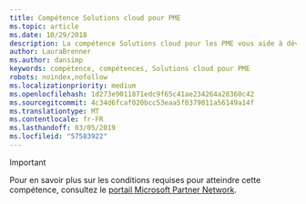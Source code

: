 ```yaml
---
title: Compétence Solutions cloud pour PME
ms.topic: article
ms.date: 10/29/2018
description: La compétence Solutions cloud pour les PME vous aide à développer votre réputation en tant que partenaire spécialisé dans la vente et le déploiement de solutions Office 365 pour les petites et moyennes entreprises.
author: LauraBrenner
ms.author: dansimp
keywords: compétence, compétences, Solutions cloud pour PME
robots: noindex,nofollow
ms.localizationpriority: medium
ms.openlocfilehash: 1d273e9011871edc9f65c41ae234264a28360c42
ms.sourcegitcommit: 4c34d6fcaf020bcc53eaa5f0379011a56149a14f
ms.translationtype: MT
ms.contentlocale: fr-FR
ms.lasthandoff: 03/05/2019
ms.locfileid: "57583922"
---
```

>[!IMPORTANT]
>Pour en savoir plus sur les conditions requises pour atteindre cette compétence, consultez le [portail Microsoft Partner Network](https://partner.microsoft.com/membership/competencies).

<!--
# Small and Midmarket Cloud Solutions 
The Small and Midmarket Cloud Solutions competency helps you to create your brand as a partner specialized in selling and deploying Office 365 solutions to small and midsized businesses.

## O365 Services option
The Office 365 Services option is ideal for partners that sell and provide Office 365 services for their customers. Complete all the steps within the option to attain the Small and Midmarket Cloud Solutions competency.

### Silver
1. Your organization must meet the performance thresholds.
    
    - You must increase your customer base by 4 new Office 365 customers within the previous 12 months.
    - For these customers, you have to be associated as Office 365 Delegated Administrator or Transacting Partner or Digital Partner of Record.
    - [Learn more](https://partner.microsoft.com/en-us/membership/digital-partner-of-record) about these associations.

### Gold
1. Your organization must meet the performance thresholds.

    - You must increase your customer base by 25 new Office 365 customers within the previous 12 months.
    - For these customers, you have to be associated as Office 365 Delegated Administrator or Transacting Partner or Digital Partner of Record.
    - [Learn more](https://partner.microsoft.com/en-us/membership/digital-partner-of-record) about these associations.  
  
2. Your organization must have **2** individuals pass the exam requirements.

    - **2** individuals must each pass the following exam:
        - [Exam 70-347](https://www.microsoft.com/en-us/learning/exam-70-347.aspx): Enabling Office 365 Services
-->